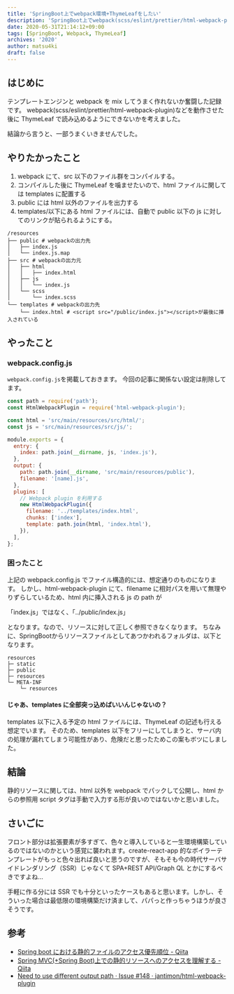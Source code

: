 ```yaml
---
title: 'SpringBoot上でwebpack環境+ThymeLeafをしたい'
description: 'SpringBoot上でwebpack(scss/eslint/prettier/html-webpack-plugin/babel)を動作させた後にThymeLeafで読み込めるようにできないかを考えた際の記事です。'
date: 2020-05-31T21:14:12+09:00
tags: [SpringBoot, Webpack, ThymeLeaf]
archives: '2020'
author: matsu4ki
draft: false
---
```


## はじめに

テンプレートエンジンと webpack を mix してうまく作れないか奮闘した記録です。
webpack(scss/eslint/prettier/html-webpack-plugin)などを動作させた後に ThymeLeaf で読み込めるようにできないかを考えました。

結論から言うと、一部うまくいきませんでした。

## やりたかったこと

1. webpack にて、src 以下のファイル群をコンパイルする。
2. コンパイルした後に ThymeLeaf を噛ませたいので、html ファイルに関しては templates に配置する
3. public には html 以外のファイルを出力する
4. templates/以下にある html ファイルには、自動で public 以下の js に対してのリンクが貼られるようにする。

```shell
/resources
├── public # webpackの出力先
│   ├── index.js
│   └── index.js.map
├── src # webpackの出力元
│   ├── html
│   │   ├── index.html
│   ├── js
│   │   └── index.js
│   └── scss
│       └── index.scss
└── templates # webpackの出力先
    └── index.html # <script src="/public/index.js"></script>が最後に挿入されている
```

## やったこと

### webpack.config.js

`webpack.config.js`を掲載しておきます。
今回の記事に関係ない設定は削除してます。

```js
const path = require('path');
const HtmlWebpackPlugin = require('html-webpack-plugin');

const html = 'src/main/resources/src/html/';
const js = 'src/main/resources/src/js/';

module.exports = {
  entry: {
    index: path.join(__dirname, js, 'index.js'),
  },
  output: {
    path: path.join(__dirname, 'src/main/resources/public'),
    filename: '[name].js',
  },
  plugins: [
    // Webpack plugin を利用する
    new HtmlWebpackPlugin({
      filename: '../templates/index.html',
      chunks: ['index'],
      template: path.join(html, 'index.html'),
    }),
  ],
};
```

### 困ったこと

上記の webpack.config.js でファイル構造的には、想定通りのものになります。
しかし、html-webpack-plugin にて、filename に相対パスを用いて無理やりずらしているため、html 内に挿入される js の path が

「index.js」ではなく、「../public/index.js」

となります。なので、リソースに対して正しく参照できなくなります。
ちなみに、SpringBootからリソースファイルとしてあつかわれるフォルダは、以下となります。

```shell
resources
├─ static
├─ public
├─ resources
└─ META-INF
    └─ resources
```

#### じゃあ、templates に全部突っ込めばいいんじゃないの？

templates 以下に入る予定の html ファイルには、ThymeLeaf の記述も行える想定でいます。
そのため、templates 以下をフリーにしてしまうと、サーバ内の処理が漏れてしまう可能性があり、危険だと思ったためこの案もボツにしました。

## 結論

静的リソースに関しては、html 以外を webpack でパックして公開し、html からの参照用 script タグは手動で入力する形が良いのではないかと思いました。

## さいごに

フロント部分は拡張要素が多すぎて、色々と導入していると一生環境構築しているのではないのかという感覚に襲われます。create-react-app 的なボイラーテンプレートがもっと色々出れば良いと思うのですが、そもそも今の時代サーバサイドレンダリング（SSR）じゃなくて SPA+REST API/Graph QL とかにするべきですよね…

手軽に作る分には SSR でも十分といったケースもあると思います。しかし、そういった場合は最低限の環境構築だけ済まして、パパっと作っちゃうほうが良さそうです。

## 参考

- [Spring boot における静的ファイルのアクセス優先順位 - Qiita](https://qiita.com/TKR/items/4ec3733d44c9d2b618ee)
- [Spring MVC(+Spring Boot)上での静的リソースへのアクセスを理解する - Qiita](https://qiita.com/kazuki43zoo/items/e12a72d4ac4de418ee37)
- [Need to use different output path · Issue #148 · jantimon/html-webpack-plugin](https://github.com/jantimon/html-webpack-plugin/issues/148)
